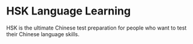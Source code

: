 # HSK Language Learning
HSK is the ultimate Chinese test preparation for people who want to test their Chinese language skills.
